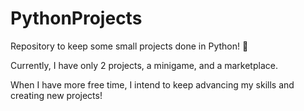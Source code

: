 # PythonProjects
Repository to keep some small projects done in Python! 🐍

Currently, I have only 2 projects, a minigame, and a marketplace.

When I have more free time, I intend to keep advancing my skills and creating new projects!
